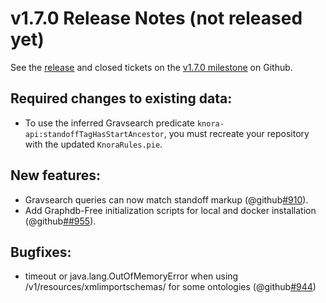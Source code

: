 v1.7.0 Release Notes (not released yet)
=======================================

See the
[release](https://github.com/dhlab-basel/Knora/releases/tag/v1.7.0) and closed tickets on the
[v1.7.0 milestone](https://github.com/dhlab-basel/Knora/milestone/11) on Github.

Required changes to existing data:
----------------------------------

- To use the inferred Gravsearch predicate `knora-api:standoffTagHasStartAncestor`,
  you must recreate your repository with the updated `KnoraRules.pie`.

New features:
-------------

- Gravsearch queries can now match standoff markup (@github[#910](#910)).
- Add Graphdb-Free initialization scripts for local and docker installation (@github[##955](##955)).

Bugfixes:
---------

- timeout or java.lang.OutOfMemoryError when using /v1/resources/xmlimportschemas/ for some ontologies (@github[#944](#944))
